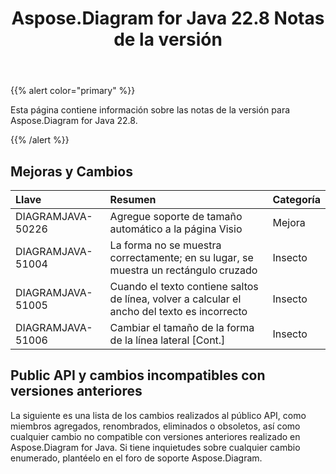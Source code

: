 ﻿---
title: Aspose.Diagram for Java 22.8 Notas de la versión
type: docs
weight: 20
url: /es/java/aspose-diagram-for-java-22-8-release-notes/
---
{{% alert color="primary" %}}

Esta página contiene información sobre las notas de la versión para Aspose.Diagram for Java 22.8.

{{% /alert %}}
## **Mejoras y Cambios**  ##

|**Llave**|**Resumen**|**Categoría**|
|:- |:- |:- |
|DIAGRAMJAVA-50226|Agregue soporte de tamaño automático a la página Visio|Mejora|
|DIAGRAMJAVA-51004|La forma no se muestra correctamente; en su lugar, se muestra un rectángulo cruzado|Insecto|
|DIAGRAMJAVA-51005|Cuando el texto contiene saltos de línea, volver a calcular el ancho del texto es incorrecto|Insecto|
|DIAGRAMJAVA-51006|Cambiar el tamaño de la forma de la línea lateral [Cont.]|Insecto|

## **Public API y cambios incompatibles con versiones anteriores**
La siguiente es una lista de los cambios realizados al público API, como miembros agregados, renombrados, eliminados o obsoletos, así como cualquier cambio no compatible con versiones anteriores realizado en Aspose.Diagram for Java. Si tiene inquietudes sobre cualquier cambio enumerado, plantéelo en el foro de soporte Aspose.Diagram.